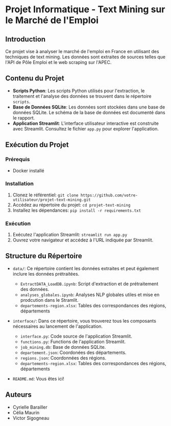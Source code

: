 # Projet Informatique - Text Mining sur le Marché de l'Emploi

## Introduction
Ce projet vise à analyser le marché de l'emploi en France en utilisant des techniques de text mining. Les données sont extraites de sources telles que l'API de Pôle Emploi et le web scraping sur l'APEC.

## Contenu du Projet
- **Scripts Python**: Les scripts Python utilisés pour l'extraction, le traitement et l'analyse des données se trouvent dans le répertoire `scripts`.
- **Base de Données SQLite**: Les données sont stockées dans une base de données SQLite. Le schéma de la base de données est documenté dans le rapport.
- **Application Streamlit**: L'interface utilisateur interactive est construite avec Streamlit. Consultez le fichier `app.py` pour explorer l'application.

## Exécution du Projet

### Prérequis
- Docker installé

### Installation
1. Clonez le référentiel: `git clone https://github.com/votre-utilisateur/projet-text-mining.git`
2. Accédez au répertoire du projet: `cd projet-text-mining`
3. Installez les dépendances: `pip install -r requirements.txt`

### Exécution
1. Exécutez l'application Streamlit: `streamlit run app.py`
2. Ouvrez votre navigateur et accédez à l'URL indiquée par Streamlit.

## Structure du Répertoire
- `data/`: Ce répertoire contient les données extraites et peut également inclure les données prétraitées. 
    - `ExtractDATA_LoadDB.ipynb`: Script d'extraction et de prétraitement des données.
    - `analyses_globales.ipynb`: Analyses NLP globales utiles et mise en prodcution dans le Stramlit.
    - `departements-region.xlsx`: Tables des correspondances des régions, départements

- `interface/`: Dans ce répertoire, vous trouverez tous les composants nécessaires au lancement de l'application.
  - `interface.py`: Code source de l'application Streamlit.
  - `functions.py`: Functions de l'application Streamlit.
  - `job_mining.db`: Base de données SQLite.
  - `departement.json`: Coordonées des départements.
  - `regions.json`: Coordonnées des régions.
  - `departements-region.xlsx`: Tables des correspondances des régions, départements

- `README.md`: Vous êtes ici!

## Auteurs
- Cyrielle Barailler
- Célia Maurin
- Victor Sigogneau


